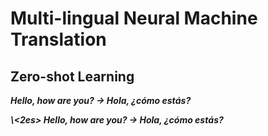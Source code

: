 # Multi-lingual Neural Machine Translation

## Zero-shot Learning

***Hello, how are you? -> Hola, ¿cómo estás?***

***\\<2es\> Hello, how are you? -> Hola, ¿cómo estás?***